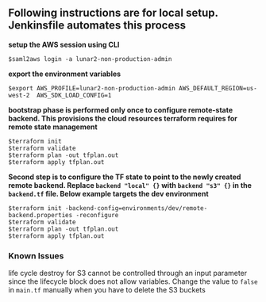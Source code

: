 ## Following instructions are for local setup. Jenkinsfile automates this process

__setup the AWS session using CLI__
```
$saml2aws login -a lunar2-non-production-admin
```
__export the environment variables__
```
$export AWS_PROFILE=lunar2-non-production-admin AWS_DEFAULT_REGION=us-west-2  AWS_SDK_LOAD_CONFIG=1
```
__bootstrap phase is performed only once to configure remote-state backend. This provisions the cloud resources terraform requires for remote state management__
```
$terraform init
$terraform validate
$terraform plan -out tfplan.out
$terraform apply tfplan.out
```
__Second step is to configure the TF state to point to the newly created remote backend. Replace `backend "local" {}` with `backend "s3" {}` in the `backend.tf` file. Below example targets the dev environment__
```
$terraform init -backend-config=environments/dev/remote-backend.properties -reconfigure
$terraform validate
$terraform plan -out tfplan.out
$terraform apply tfplan.out
```

### Known Issues

life cycle destroy for S3 cannot be controlled through an input parameter since the lifecycle block does not allow variables. Change the value to `false` in `main.tf` manually when you have to delete the S3 buckets